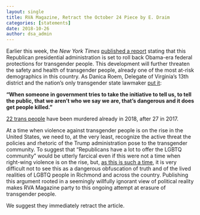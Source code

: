 ```yaml
---
layout: single
title: RVA Magazine, Retract the October 24 Piece by E. Draim
categories: [statements]
date: 2018-10-26
author: dsa_admin
---
```


Earlier this week, the _New York Times_ [published a report](https://www.nytimes.com/2018/10/21/us/politics/transgender-trump-administration-sex-definition.html?action=click&module=inline&pgtype=Homepage) stating that this Republican presidential administration is set to roll back Obama-era federal protections for transgender people. This development will further threaten the safety and health of transgender people, already one of the most at-risk demographics in this country. As Danica Roem, Delegate of Virginia’s 13th district and the nation’s only transgender state lawmaker [put it](https://www.wusa9.com/article/news/politics/elections/virginias-transgender-lawmaker-blasts-trump-memo-on-gender-definition/65-607734723): 

**“When someone in government tries to take the initiative to tell us, to tell the public, that we aren’t who we say we are, that’s dangerous and it does get people killed.”** 

[22 trans people](https://www.hrc.org/resources/violence-against-the-transgender-community-in-2018) have been murdered already in 2018, after 27 in 2017. 

At a time when violence against transgender people is on the rise in the United States, we need to, at the very least, recognize the active threat the policies and rhetoric of the Trump administration pose to the transgender community. To suggest that “Republicans have a lot to offer the LGBTQ community” would be utterly farcical even if this were not a time when right-wing violence is on the rise, but, [as this is such a time](https://www.start.umd.edu/pubs/START_IdeologicalMotivationsOfTerrorismInUS_Nov2017.pdf), it is very difficult not to see this as a dangerous obfuscation of truth and of the lived realities of LGBTQ people in Richmond and across the country. Publishing this argument rooted in a seemingly willfully ignorant view of political reality makes RVA Magazine party to this ongoing attempt at erasure of transgender people. 

We suggest they immediately retract the article.